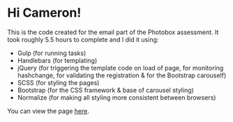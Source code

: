 # Hi Cameron!

This is the code created for the email part of the Photobox assessment. It took roughly
5.5 hours to complete and I did it using:

- Gulp (for running tasks)
- Handlebars (for templating)
- jQuery (for triggering the template code on load of page, for monitoring hashchange, for validating the registration & for the Bootstrap carouself)
- SCSS (for styling the pages)
- Bootstrap (for the CSS framework & base of carousel styling)
- Normalize (for making all styling more consistent between browsers)

You can view the page [here](https://rawgit.com/timreaper/Photobox/master/Website/dist/index.html).